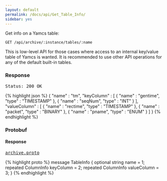 ```yaml
---
layout: default
permalink: /docs/api/Get_Table_Info/
sidebar: yes
---
```


Get info on a Yamcs table:

    GET /api/archive/:instance/tables/:name

<div class="hint">
    This is low-level API for those cases where access to an internal key/value table of Yamcs is wanted. It is recommended to use other API operations for any of the default built-in tables.
</div>


### Response

<pre class="header">
Status: 200 OK
</pre>
{% highlight json %}
{
  "name" : "tm",
  "keyColumn" : [ {
    "name" : "gentime",
    "type" : "TIMESTAMP"
  }, {
    "name" : "seqNum",
    "type" : "INT"
  } ],
  "valueColumn" : [ {
    "name" : "rectime",
    "type" : "TIMESTAMP"
  }, {
    "name" : "packet",
    "type" : "BINARY"
  }, {
    "name" : "pname",
    "type" : "ENUM"
  } ]
}
{% endhighlight %}

### Protobuf

#### Response

<pre class="r header"><a href="/docs/api/archive.proto/">archive.proto</a></pre>
{% highlight proto %}
message TableInfo {
  optional string name = 1;
  repeated ColumnInfo keyColumn = 2;
  repeated ColumnInfo valueColumn = 3;
}
{% endhighlight %}
